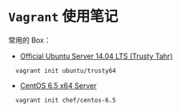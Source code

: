 # `Vagrant` 使用笔记

常用的 Box：

- [Official Ubuntu Server 14.04 LTS (Trusty Tahr)](https://vagrantcloud.com/ubuntu/boxes/trusty64)

```shell
  vagrant init ubuntu/trusty64
```

- [CentOS 6.5 x64 Server](https://vagrantcloud.com/chef/boxes/centos-6.5)

```shell
  vagrant init chef/centos-6.5
```
